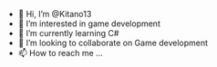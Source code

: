 - 👋 Hi, I’m @Kitano13
- 👀 I’m interested in game development
- 🌱 I’m currently learning C#
- 💞️ I’m looking to collaborate on Game development 
- 📫 How to reach me ...

<!---
Kitano13/Kitano13 is a ✨ special ✨ repository because its `README.md` (this file) appears on your GitHub profile.
You can click the Preview link to take a look at your changes.
--->
